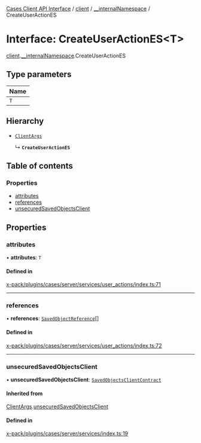 [Cases Client API Interface](../README.md) / [client](../modules/client.md) / [\_\_internalNamespace](../modules/client.__internalNamespace.md) / CreateUserActionES

# Interface: CreateUserActionES<T\>

[client](../modules/client.md).[__internalNamespace](../modules/client.__internalNamespace.md).CreateUserActionES

## Type parameters

| Name |
| :------ |
| `T` |

## Hierarchy

- [`ClientArgs`](client.__internalNamespace.ClientArgs-1.md)

  ↳ **`CreateUserActionES`**

## Table of contents

### Properties

- [attributes](client.__internalNamespace.CreateUserActionES.md#attributes)
- [references](client.__internalNamespace.CreateUserActionES.md#references)
- [unsecuredSavedObjectsClient](client.__internalNamespace.CreateUserActionES.md#unsecuredsavedobjectsclient)

## Properties

### attributes

• **attributes**: `T`

#### Defined in

[x-pack/plugins/cases/server/services/user_actions/index.ts:71](https://github.com/elastic/kibana/blob/06b0f975f60/x-pack/plugins/cases/server/services/user_actions/index.ts#L71)

___

### references

• **references**: [`SavedObjectReference`](client.__internalNamespace.SavedObjectReference.md)[]

#### Defined in

[x-pack/plugins/cases/server/services/user_actions/index.ts:72](https://github.com/elastic/kibana/blob/06b0f975f60/x-pack/plugins/cases/server/services/user_actions/index.ts#L72)

___

### unsecuredSavedObjectsClient

• **unsecuredSavedObjectsClient**: [`SavedObjectsClientContract`](../modules/client.__internalNamespace.md#savedobjectsclientcontract)

#### Inherited from

[ClientArgs](client.__internalNamespace.ClientArgs-1.md).[unsecuredSavedObjectsClient](client.__internalNamespace.ClientArgs-1.md#unsecuredsavedobjectsclient)

#### Defined in

[x-pack/plugins/cases/server/services/index.ts:19](https://github.com/elastic/kibana/blob/06b0f975f60/x-pack/plugins/cases/server/services/index.ts#L19)
